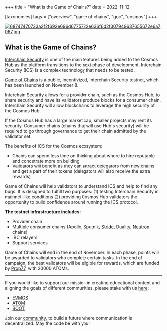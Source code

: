 +++
title = "What is the Game of Chains?"
date = 2022-11-12

[taxonomies]
tags = ["overview", "game of chains", "goc", "cosmos"]
+++

[![68747470733a2f2f692e696d6775722e636f6d2f307949637655672e6a7067.jpg](https://i.postimg.cc/PJx4q21C/68747470733a2f2f692e696d6775722e636f6d2f307949637655672e6a7067.jpg)](https://postimg.cc/r0BWnGnT)

## What is the Game of Chains?

[Interchain Security](https://github.com/cosmos/interchain-security) is one of the main features being added to the Cosmos Hub as the platform transitions to the next phase of development. Interchain Security (ICS) is a complex technology that needs to be tested.

[Game of Chains](https://github.com/hyphacoop/ics-testnets/tree/main/game-of-chains-2022#phase-1-two-dummy-chains) is a public, incentivized, Interchain Security testnet, which has been launched on November 8.

Interchain Security allows for a provider chain, such as the Cosmos Hub, to share security and have its validators produce blocks for a consumer chain. Interchain Security will allow blockchains to leverage the high security of the Cosmos Hub. 

If the Cosmos Hub has a large market cap, smaller projects may rent its security. Consumer chains (chains that will use Hub's security) will be required to go through governance to get their chain admitted by the validator set.

The benefits of ICS for the Cosmos ecosystem:
- Chains can spend less time on thinking about where to hire reputable and concetrate more on building
- [Validators](https://wallet.keplr.app/chains/cosmos-hub?modal=validator&chain=cosmoshub-4&validator_address=cosmosvaloper1e859xaue4k2jzqw20cv6l7p3tmc378pc3k8g2u) will benefit as they can attract delegators from new chains and get a part of their tokens (delegators will also receive the extra rewards)

Game of Chains will help validators to understand ICS and help to find any bugs. It is designed to fulfill two purposes: (1) testing Interchain Security in mainnet-like conditions (2) providing Cosmos Hub validators the opportunity to build confidence around running the ICS protocol.

**The testnet infrastructure includes:**

- Provider chain
- Multiple consumer chains (Apollo, Sputnik, [Stride](https://www.citizencosmos.space/stride), Duality, [Neutron](https://www.citizencosmos.space/neutron) chains)
- IBC relayers
- Support services

Game of Chains will end in the end of November. In each phase, points will be awarded to validators who complete certain tasks. In the end of campaign, the best validators will be eligible for rewards, which are funded by [Prop77](https://www.mintscan.io/cosmos/proposals/77), with 20000 ATOMs.

-----------------------------------------------------------------------------------------------------------------------------------------------------------

If you would like to support our mission in creating educational content and aligning the goals of different communities, please stake with us [here](https://www.citizencosmos.space/staking): 

- [EVMOS](https://wallet.keplr.app/chains/evmos?modal=validator&chain=evmos_9001-2&validator_address=evmosvaloper1mtwvpdd57gpkyejd566s24afr9zm5ryq8gwpvj) 
- [ATOM](https://wallet.keplr.app/chains/cosmos-hub?modal=validator&chain=cosmoshub-4&validator_address=cosmosvaloper1e859xaue4k2jzqw20cv6l7p3tmc378pc3k8g2u) 
- [BOOT](https://wallet.keplr.app/chains/bostrom?modal=validator&chain=bostrom&validator_address=bostromvaloper1f7nx65pmayfenpfwzwaamwas4ygmvalqj6dz5r)

Join our [community](https://discord.gg/kJaG3EucCX), to build a future where communication is decentralized. May the code be with you! 
